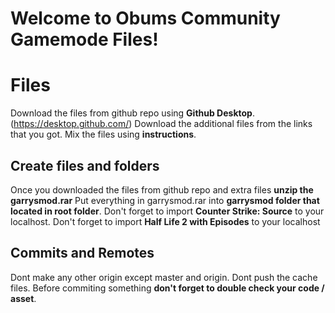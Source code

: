 # Welcome to Obums Community Gamemode Files!

# Files

Download the files from github repo using **Github Desktop**. (https://desktop.github.com/)
Download the additional files from the links that you got.
Mix the files using **instructions**.

## Create files and folders

Once you downloaded the files from github repo and extra files **unzip the garrysmod.rar**
Put everything in garrysmod.rar into **garrysmod folder that located in root folder**.
Don't forget to import **Counter Strike: Source** to your localhost.
Don't forget to import **Half Life 2 with Episodes** to your localhost

## Commits and Remotes
Dont make any other origin except master and origin.
Dont push the cache files.
Before commiting something **don't forget to double check your code / asset**.
##
